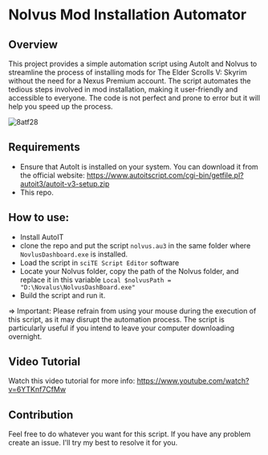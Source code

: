 # Nolvus Mod Installation Automator

## Overview

This project provides a simple automation script using AutoIt and Nolvus to streamline the process of installing mods for The Elder Scrolls V: Skyrim without the need for a Nexus Premium account. The script automates the tedious steps involved in mod installation, making it user-friendly and accessible to everyone. The code is not perfect and prone to error but it will help you speed up the process. 

![8atf28](https://github.com/warber0x/Nolvus-Automation/assets/7810067/24a1b1bc-eec4-43ba-b82e-eba3257ec126)

## Requirements

- Ensure that AutoIt is installed on your system. You can download it from the official website: https://www.autoitscript.com/cgi-bin/getfile.pl?autoit3/autoit-v3-setup.zip
- This repo.

## How to use:

- Install AutoIT
- clone the repo and put the script `nolvus.au3` in the same folder where `NovlusDashboard.exe` is installed.
- Load the script in `sciTE Script Editor` software
- Locate your Nolvus folder, copy the path of the Nolvus folder, and replace it in this variable `Local $nolvusPath = "D:\Novalus\NolvusDashBoard.exe"`
- Build the script and run it.

=> Important: Please refrain from using your mouse during the execution of this script, as it may disrupt the automation process. The script is particularly useful if you intend to leave your computer downloading overnight.

## Video Tutorial
Watch this video tutorial for more info: https://www.youtube.com/watch?v=6YTKnf7CfMw

## Contribution
Feel free to do whatever you want for this script. If you have any problem create an issue. I'll try my best to resolve it for you.
